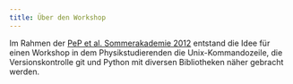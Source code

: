 ```yaml
---
title: Über den Workshop
---
```


Im Rahmen der [PeP et al. Sommerakademie 2012](http://pep-dortmund.org/soak) entstand die Idee für einen Workshop in dem Physikstudierenden die Unix-Kommandozeile, die Versionskontrolle git und Python mit diversen Bibliotheken näher gebracht werden.

